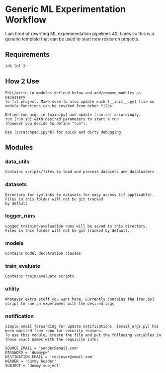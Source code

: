 # Generic ML Experimentation Workflow
I am tired of rewriting ML experimentation pipelines 40! times so this is a generic template that can be used to start new research projects. 
## Requirements
	idk lol 2
## How 2 Use
	Edit/write in modules defined below and add/remove modules as necessary 		     
	to fit project. Make sure to also update each [__init__.py] file so 
	module functions can be invoked from other files.
	
	Define run args in [main.py] and update [run.sh] accordingly.
	run [run.sh] with desired parameters to start a run 
	(however you decide to define "run").

	Use [scratchpad.ipynb] for quick and dirty debugging.
## Modules
### data_utils 
	Contains scripts/files to load and process datasets and dataloaders 
### datasets
	Directory for symlinks to datasets for easy access (if applicable). Files in this folder will not be git tracked 
	by default
### logger_runs
	Logged training/evaluation runs will be saved to this directory.
	Files in this folder will not be git tracked by default.
### models
	Contains model declaration classes
###  train_evaluate
	Contains train/evaluate scripts
### utility
	Whatever extra stuff you want here. Currently contains the [run.py]
	script to run an experiment with the desired args
### notification
	simple email forwarding for update notifications, [email_args.py] has been omitted from repo for security reasons.
	To use this module, create the file and put the following variables in these exact names with the requisite info:
	
	SOURCE_EMAIL = 'sender@email.com'
	PASSWORD = 'dummypw'
	DESTINATION_EMAIL = 'reciever@email.com'
	HEADER = 'dummy header'
	SUBJECT = 'dummy subject'
	
	
